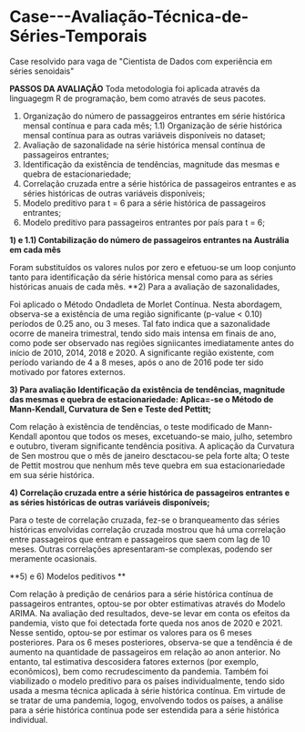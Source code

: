 # Case---Avaliação-Técnica-de-Séries-Temporais
Case resolvido para vaga de "Cientista de Dados com experiência em séries senoidais"

**PASSOS DA AVALIAÇÃO**
Toda metodologia foi aplicada através da linguagegm R de programação, bem como através de seus pacotes.


1) Organização do número de passaggeiros entrantes em série histórica mensal contínua e para cada mês;
  1.1) Organização de série histórica mensal contínua para as outras variáveis disponíveis no dataset;
2) Avaliação de sazonalidade na série histórica mensal contínua de passageiros entrantes;
3) Identificação da existência de tendências, magnitude das mesmas e quebra de estacionariedade;
4) Correlação cruzada entre a série histórica de passageiros entrantes e as séries históricas de outras variáveis disponíveis;
5) Modelo preditivo para t = 6 para a série histórica de passageiros entrantes;
6) Modelo preditivo para passageiros entrantes por país para t = 6;


**1) e 1.1) Contabilização do número de passageiros entrantes na Austrália em cada mês**

Foram substituídos os valores nulos por zero e efetuou-se um loop conjunto tanto para identificação da série histórica mensal como para as séries históricas anuais de cada mês.
**2) Para a avaliação de sazonalidades, 

Foi aplicado o Método Ondadleta de Morlet Contínua.  Nesta abordagem, observa-se a existência de uma região significante (p-value < 0.10) períodos de 0.25 ano, ou 3 meses. Tal fato indica que a sazonalidade ocorre de maneira trimestral, tendo sido mais intensa em finais de ano, como pode ser observado nas regiões signiicantes imediatamente antes do início de 2010, 2014, 2018 e 2020. A significante região existente, com período variando de 4 a 8 meses, após o ano de 2016 pode ter sido motivado por fatores externos.

**3) Para avaliação Identificação da existência de tendências, magnitude das mesmas e quebra de estacionariedade: Aplica=-se o Método de Mann-Kendall, Curvatura de Sen e Teste ded Pettitt;**

Com relação à existência de tendências, o teste modificado de Mann-Kendall apontou que todos os meses, excetuando-se maio, julho, setembro e outubro, tiveram significante tendência positiva. A aplicação da Curvatura de Sen mostrou que o mês de janeiro desctacou-se pela forte alta; O teste de Pettit mostrou que nenhum mês teve quebra em sua estacionariedade em sua série histórica.  

**4) Correlação cruzada entre a série histórica de passageiros entrantes e as séries históricas de outras variáveis disponíveis;**

Para o teste de correlação cruzada, fez-se o branqueamento das séries históricas envolvidas correlação cruzada mostrou que há uma correlação entre passageiros que entram e passageiros que saem com lag de 10 meses. Outras correlações apresentaram-se complexas, podendo ser meramente ocasionais.

**5) e 6) Modelos peditivos **

Com relação à predição de cenários para a série histórica contínua de passageiros entrantes, optou-se por obter estimativas através do Modelo ARIMA. Na avaliação ded resultados, deve-se levar em conta os efeitos da pandemia, visto que foi detectada forte queda nos anos de 2020 e 2021. Nesse sentido, 
optou-se por estimar os valores para os 6 meses posteriores. Para os 6 meses posteriores, observa-se que a tendência é de aumento na quantidade de passageiros em relação ao anon anterior. 
No entanto, tal estimativa descosidera fatores externos (por exemplo, econômicos), bem como recrudescimento da pandemia.
Também foi viabilizado o modelo preditivo para os países individualmente, tendo sido usada a mesma técnica aplicada à série histórica contínua. Em virtude de se tratar de uma pandemia, logog, envolvendo todos os países, a análise para a série histórica contínua pode ser estendida para a série histórica individual.
